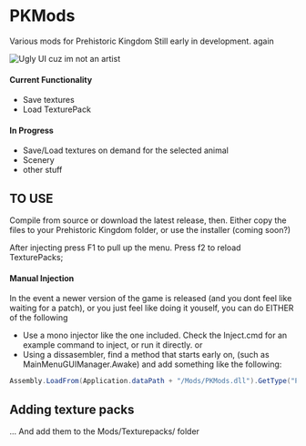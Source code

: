 # PKMods
Various mods for Prehistoric Kingdom
Still early in development. again

![Ugly UI cuz im not an artist](https://i.imgur.com/bHLDyW5.png)

#### Current Functionality
- Save textures
- Load TexturePack

#### In Progress
- Save/Load textures on demand for the selected animal
- Scenery
- other stuff

## TO USE
Compile from source or download the latest release, then.
Either copy the files to your Prehistoric Kingdom folder, or use the installer (coming soon?)

After injecting press F1 to pull up the menu.
Press f2 to reload TexturePacks;

#### Manual Injection
In the event a newer version of the game is released (and you dont feel like waiting for a patch), or you just feel like doing it youself, you can do EITHER of the following

- Use a mono injector like the one included. Check the Inject.cmd for an example command to inject, or run it directly.
or
- Using a dissasembler, find a method that starts early on, (such as MainMenuGUIManager.Awake) and add something like the following:
```csharp
Assembly.LoadFrom(Application.dataPath + "/Mods/PKMods.dll").GetType("PKMods.Loader").GetMethod("Load").Invoke(null, null);
```

## Adding texture packs
...
And add them to the Mods/Texturepacks/ folder


